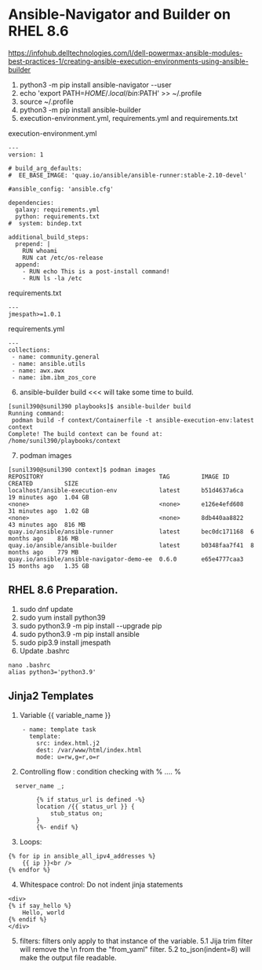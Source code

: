 # Ansible-Navigator and Builder on RHEL 8.6

https://infohub.delltechnologies.com/l/dell-powermax-ansible-modules-best-practices-1/creating-ansible-execution-environments-using-ansible-builder

1. python3 -m pip install ansible-navigator --user
2. echo 'export PATH=$HOME/.local/bin:$PATH' >> ~/.profile
3. source ~/.profile
4. python3 -m pip install ansible-builder
5. execution-environment.yml, requirements.yml and requirements.txt

execution-environment.yml
```
---
version: 1

# build_arg_defaults:
#  EE_BASE_IMAGE: 'quay.io/ansible/ansible-runner:stable-2.10-devel'

#ansible_config: 'ansible.cfg'

dependencies:
  galaxy: requirements.yml
  python: requirements.txt
#  system: bindep.txt

additional_build_steps:
  prepend: |
    RUN whoami
    RUN cat /etc/os-release
  append:
    - RUN echo This is a post-install command!
    - RUN ls -la /etc
``` 
requirements.txt
```
---
jmespath>=1.0.1
```
requirements.yml
```
---
collections:
 - name: community.general
 - name: ansible.utils
 - name: awx.awx
 - name: ibm.ibm_zos_core
```
 6. ansible-builder build  <<< will take some time to build.
 ```
 [sunil390@sunil390 playbooks]$ ansible-builder build
Running command:
  podman build -f context/Containerfile -t ansible-execution-env:latest context
Complete! The build context can be found at: /home/sunil390/playbooks/context
 ```
 7. podman images
 ```
 [sunil390@sunil390 context]$ podman images
REPOSITORY                                 TAG         IMAGE ID      CREATED         SIZE
localhost/ansible-execution-env            latest      b51d4637a6ca  19 minutes ago  1.04 GB
<none>                                     <none>      e126e4efd608  31 minutes ago  1.02 GB
<none>                                     <none>      8db440aa8822  43 minutes ago  816 MB
quay.io/ansible/ansible-runner             latest      bec0dc171168  6 months ago    816 MB
quay.io/ansible/ansible-builder            latest      b0348faa7f41  8 months ago    779 MB
quay.io/ansible/ansible-navigator-demo-ee  0.6.0       e65e4777caa3  15 months ago   1.35 GB
 ```

## RHEL 8.6 Preparation.

1. sudo dnf update
2. sudo yum install python39
3. sudo python3.9 -m pip install --upgrade pip
4. sudo python3.9 -m pip install ansible
5. sudo pip3.9 install jmespath
6. Update .bashrc
```
nano .bashrc
alias python3='python3.9'
```

## Jinja2 Templates 

1. Variable {{ variable_name  }}
```
    - name: template task
      template:
        src: index.html.j2
        dest: /var/www/html/index.html
        mode: u=rw,g=r,o=r
```
2. Controlling flow : condition checking with % .... %


```
  server_name _;

        {% if status_url is defined -%}
        location /{{ status_url }} {
            stub_status on;
        }
        {%- endif %}
```
3. Loops:  
```
{% for ip in ansible_all_ipv4_addresses %}
    {{ ip }}<br />
{% endfor %}
```
4. Whitespace control: Do not indent jinja statements
```
<div>
{% if say_hello %}
    Hello, world
{% endif %}
</div>
```
5. filters: filters only apply to that instance of the variable.
5.1 Jija trim filter will remove the \n from the "from_yaml" filter.
5.2 to_json(indent=8) will make the output file readable.
